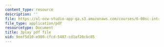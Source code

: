 ```yaml
---
content_type: resource
description: ''
file: https://ol-ocw-studio-app-qa.s3.amazonaws.com/courses/6-00sc-introduction-to-computer-science-and-programming-spring-2011/9eef5d10e980cfcd5487cd1af20cbc85_B8is52oxHBw.pdf
file_type: application/pdf
resourcetype: Document
title: 3play pdf file
uid: 9eef5d10-e980-cfcd-5487-cd1af20cbc85
---
```

